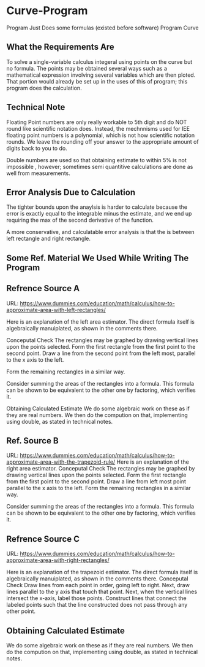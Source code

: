 # Curve-Program
Program Just Does some formulas (existed before software) 
Program Curve 


What the Requirements Are
----------------------------------------------------------------------------------------------------------------------------------------
To solve a single-variable calculus integeral using points on the curve but no formula. 
The points may be obtained several ways such as a mathematical expression involving several variables which are then ploted.
That portion would already be set up in the uses of this of program; this program does the calculation.  


Technical Note
---------------------------------------------------------------------------------------------------------------------------------------
Floating Point numbers are only really workable to 5th digit and do NOT round like  scientific notation does. Instead, the mechnnisms used for IEE floating point numbers is a polynomial, which is not how scientific notation rounds.  We leave the rounding off your answer to the appropriate amount of digits back to you to do.

Double numbers are used so that obtaining estimate to within 5% is not impossible , however; sometimes semi quantitive calculations are done as well from measurements. 


Error Analysis Due to Calculation
------------------------------------------------------------------------------------------------------------------------------------

The tighter bounds upon the anaylsis is harder to calculate because the error is exactly equal to the integrable minus the estimate, and we end up requiring the max of the second derivative of the function. 

A more conservative, and calculatable error analysis is that the is between left rectangle and right rectangle.

Some Ref. Material We Used While Writing The Program 
---------------------------------------------------------------------------------------------------------------------------------------

Refrence Source A 
---------------------------------------------------------------------------------------------------------------------------------------

URL: https://www.dummies.com/education/math/calculus/how-to-approximate-area-with-left-rectangles/

Here is an explanation of the left area estimator. The direct formula itself is algebraically manuiplated, as shown in the comments there. 



Conceputal Check
  The rectangles may be graphed by drawing vertical lines upon the points selected. Form the first rectangle from the first point to the second point.  Draw a line from the second point from the left most, parallel to the x axis to the left.

Form the remaining rectangles in a similar way.

Consider summing the areas of the rectangles into a formula.  This formula can be shown to be equivalent to the other one by factoring, which verifies it. 

Obtaining Calculated Estimate 
We do some algebraic work on these as if they are real numbers.  We then do the compution on that,  implementing using double, as stated in technical notes. 


Ref. Source B 
---------------------------------------------------------------------------------------------------------------------------------------

URL: https://www.dummies.com/education/math/calculus/how-to-approximate-area-with-the-trapezoid-rule/
Here is an explanation of the right area estimator. 
Conceputal Check
  The rectangles may be graphed by drawing vertical lines upon the points selected. Form the first rectangle from the first point to the second point.  Draw a line from left most point parallel to the x axis to the left. 
Form the remaining rectangles in a similar way.

Consider summing the areas of the rectangles into a formula.  This formula can be shown to be equivalent to the other one by factoring, which verifies it. 


Refrence Source C 
---------------------------------------------------------------------------------------------------------------------------------------

URL:  https://www.dummies.com/education/math/calculus/how-to-approximate-area-with-right-rectangles/

Here is an explanation of the trapezoid estimator. The direct formula itself is algebraically manuiplated, as shown in the comments there. 
Conceputal Check 
Draw lines from each point in order, going left to right.  Next, draw lines parallel to the y axis that touch that point.  Next,  when the vertical lines intersect the x-axis, label those points. Construct lines that connect the labeled points such that the line constructed does not pass through any other point.



Obtaining Calculated Estimate 
---------------------------------------------------------------------------------------------------------------------------------------

We do some algebraic work on these as if they are real numbers.  We then do the compution on that,  implementing using double, as stated in technical notes. 



